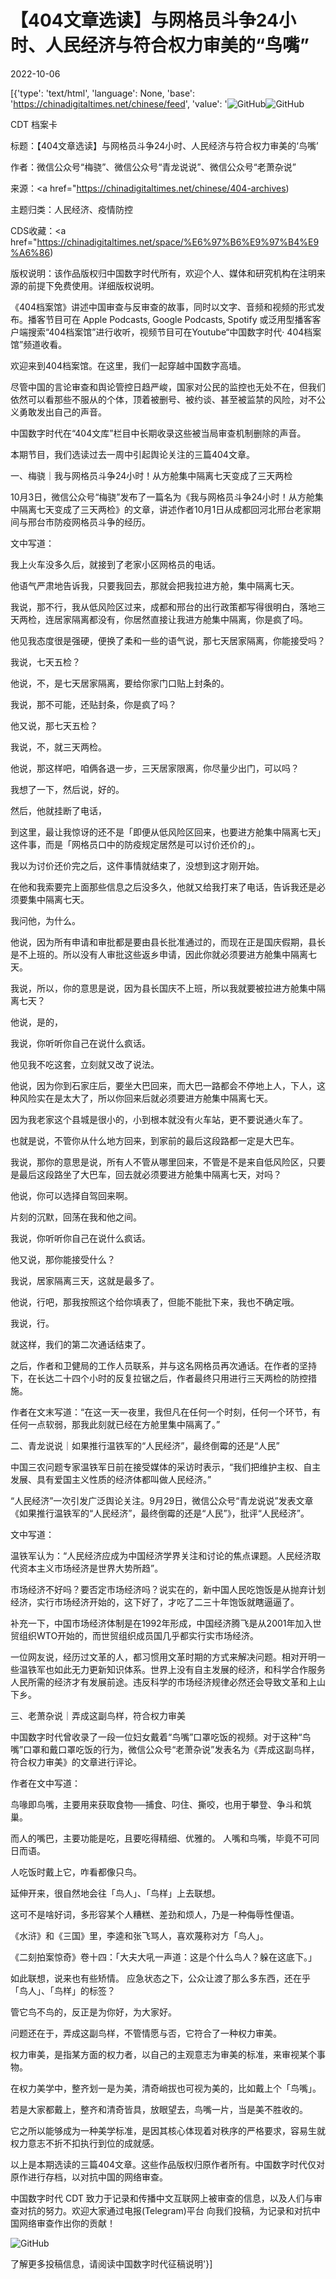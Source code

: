 # 【404文章选读】与网格员斗争24小时、人民经济与符合权力审美的“鸟嘴”

2022-10-06

[{'type': 'text/html', 'language': None, 'base': 'https://chinadigitaltimes.net/chinese/feed', 'value': '![GitHub](https://chinadigitaltimes.net/chinese/files/2022/10/1823-768x409.png)![GitHub](https://chinadigitaltimes.net/chinese/files/2022/10/1823.png)

















CDT 档案卡

标题：【404文章选读】与网格员斗争24小时、人民经济与符合权力审美的‘鸟嘴’

作者：微信公众号“梅骁”、微信公众号“青龙说说”、微信公众号“老萧杂说”

来源：<a href="https://chinadigitaltimes.net/chinese/404-archives)

主题归类：人民经济、疫情防控



CDS收藏：<a href="https://chinadigitaltimes.net/space/%E6%97%B6%E9%97%B4%E9%A6%86)

版权说明：该作品版权归中国数字时代所有，欢迎个人、媒体和研究机构在注明来源的前提下免费使用。详细版权说明。





《404档案馆》讲述中国审查与反审查的故事，同时以文字、音频和视频的形式发布。播客节目可在 Apple Podcasts, Google Podcasts, Spotify 或泛用型播客客户端搜索“404档案馆”进行收听，视频节目可在Youtube“中国数字时代· 404档案馆”频道收看。

欢迎来到404档案馆。在这里，我们一起穿越中国数字高墙。

尽管中国的言论审查和舆论管控日趋严峻，国家对公民的监控也无处不在，但我们依然可以看那些不服从的个体，顶着被删号、被约谈、甚至被监禁的风险，对不公义勇敢发出自己的声音。

中国数字时代在“404文库”栏目中长期收录这些被当局审查机制删除的声音。

本期节目，我们选读过去一周中引起舆论关注的三篇404文章。

一、梅骁｜我与网格员斗争24小时！从方舱集中隔离七天变成了三天两检

10月3日，微信公众号“梅骁”发布了一篇名为《我与网格员斗争24小时！从方舱集中隔离七天变成了三天两检》的文章，讲述作者10月1日从成都回河北邢台老家期间与邢台市防疫网格员斗争的经历。

文中写道：



我上火车没多久后，就接到了老家小区网格员的电话。

他语气严肃地告诉我，只要我回去，那就会把我拉进方舱，集中隔离七天。

我说，那不行，我从低风险区过来，成都和邢台的出行政策都写得很明白，落地三天两检，连居家隔离都没有，你居然直接让我进方舱集中隔离，你是疯了吗。

他见我态度很是强硬，便换了柔和一些的语气说，那七天居家隔离，你能接受吗？

我说，七天五检？

他说，不，是七天居家隔离，要给你家门口贴上封条的。

我说，那不可能，还贴封条，你是疯了吗？

他又说，那七天五检？

我说，不，就三天两检。

他说，那这样吧，咱俩各退一步，三天居家限离，你尽量少出门，可以吗？

我想了一下，然后说，好的。

然后，他就挂断了电话，

到这里，最让我惊讶的还不是「即便从低风险区回来，也要进方舱集中隔离七天」这件事，而是「网格员口中的防疫规定居然是可以讨价还价的」。

我以为讨价还价完之后，这件事情就结束了，没想到这才刚开始。

在他和我索要完上面那些信息之后没多久，他就又给我打来了电话，告诉我还是必须要集中隔离七天。

我问他，为什么。

他说，因为所有申请和审批都是要由县长批准通过的，而现在正是国庆假期，县长是不上班的。所以没有人审批这些返乡申请，因此你就必须要进方舱集中隔离七天。

我说，所以，你的意思是说，因为县长国庆不上班，所以我就要被拉进方舱集中隔离七天？

他说，是的，

我说，你听听你自己在说什么疯话。

他见我不吃这套，立刻就又改了说法。

他说，因为你到石家庄后，要坐大巴回来，而大巴一路都会不停地上人，下人，这种风险实在是太大了，所以你回来后就必须要进方舱集中隔离七天。

因为我老家这个县城是很小的，小到根本就没有火车站，更不要说通火车了。

也就是说，不管你从什么地方回来，到家前的最后这段路都一定是大巴车。

我说，那你的意思是说，所有人不管从哪里回来，不管是不是来自低风险区，只要是最后这段路坐了大巴车，回去就必须要进方舱集中隔离七天，对吗？

他说，你可以选择自驾回来啊。

片刻的沉默，回荡在我和他之间。

我说，你听听你自己在说什么疯话。

他又说，那你能接受什么？

我说，居家隔离三天，这就是最多了。

他说，行吧，那我按照这个给你填表了，但能不能批下来，我也不确定哦。

我说，行。

就这样，我们的第二次通话结束了。



之后，作者和卫健局的工作人员联系，并与这名网格员再次通话。在作者的坚持下，在长达二十四个小时的反复拉锯之后，作者最终只用进行三天两检的防控措施。

作者在文末写道：“在这一天一夜里，我但凡在任何一个时刻，任何一个环节，有任何一点软弱，那我此刻就已经在方舱里集中隔离了。”

二、青龙说说｜如果推行温铁军的“人民经济”，最终倒霉的还是“人民”

中国三农问题专家温铁军日前在接受媒体的采访时表示，“我们把维护主权、自主发展、具有爱国主义性质的经济体都叫做人民经济。”

“人民经济”一次引发广泛舆论关注。9月29日，微信公众号“青龙说说”发表文章《如果推行温铁军的“人民经济”，最终倒霉的还是“人民”》，批评“人民经济”。

文中写道：



温铁军认为：“人民经济应成为中国经济学界关注和讨论的焦点课题。人民经济取代资本主义市场经济是世界大势所趋”。

市场经济不好吗？要否定市场经济吗？说实在的，新中国人民吃饱饭是从抛弃计划经济，实行市场经济开始的，这下好了，才吃了二三十年饱饭就瞎逼逼了。

补充一下，中国市场经济体制是在1992年形成，中国经济腾飞是从2001年加入世贸组织WTO开始的，而世贸组织成员国几乎都实行实市场经济。

一位网友说，经历过文革的人，都习惯用文革时期的方式来解决问题。相对开明一些温铁军也如此无力更新知识体系。世界上没有自主发展的经济，和科学合作服务人民所需的经济才有发展前途。违反科学的市场经济规律必然还会导致文革和上山下乡。



三、老萧杂说｜弄成这副鸟样，符合权力审美

中国数字时代曾收录了一段一位妇女戴着“鸟嘴”口罩吃饭的视频。对于这种“鸟嘴”口罩和戴口罩吃饭的行为，微信公众号“老萧杂说”发表名为《弄成这副鸟样，符合权力审美》的文章进行评论。

作者在文中写道：

鸟喙即鸟嘴，主要用来获取食物──捕食、叼住、撕咬，也用于攀登、争斗和筑巢。

而人的嘴巴，主要功能是吃，且要吃得精细、优雅的。 人嘴和鸟嘴，毕竟不可同日而语。

人吃饭时戴上它，咋看都像只鸟。

延伸开来，很自然地会往「鸟人」、「鸟样」上去联想。

这可不是啥好词，多形容某个人糟糕、差劲和烦人，乃是一种侮辱性俚语。

《水浒》和《三国》里，李逵和张飞骂人，喜欢蔑称对方「鸟人」。

《二刻拍案惊奇》卷十四：「大夫大吼一声道：这是个什么鸟人？躲在这底下。」

如此联想，说来也有些矫情。 应急状态之下，公众让渡了那么多东西，还在乎「鸟人」、「鸟样」的标签？

管它鸟不鸟的，反正是为你好，为大家好。

问题还在于，弄成这副鸟样，不管情愿与否，它符合了一种权力审美。

权力审美，是指某方面的权力者，以自己的主观意志为审美的标准，来审视某个事物。

在权力美学中，整齐划一是为美，清奇峭拔也可视为美的，比如戴上个「鸟嘴」。

若是大家都戴上，整齐和清奇皆具，放眼望去，鸟嘴一片，当是美不胜收的。

它之所以能够成为一种美学标准，是因其核心体现着对秩序的严格要求，容易生就权力意志不折不扣执行到位的成就感。



以上是本期选读的三篇404文章。这些作品版权归原作者所有。中国数字时代仅对原作进行存档，以对抗中国的网络审查。

中国数字时代 CDT 致力于记录和传播中文互联网上被审查的信息，以及人们与审查对抗的努力。欢迎大家通过电报(Telegram)平台 向我们投稿，为记录和对抗中国网络审查作出你的贡献！

![GitHub](https://chinadigitaltimes.net/chinese/files/2022/05/404给CDT-QR-code-1.jpg)

了解更多投稿信息，请阅读中国数字时代征稿说明'}]